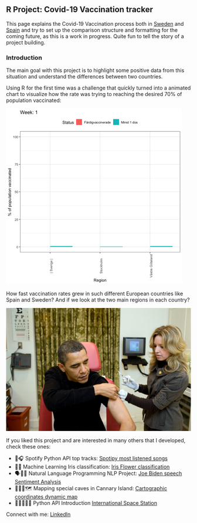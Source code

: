 ## R Project: Covid-19 Vaccination tracker

This page explains the Covid-19 Vaccination process both in [Sweden](https://github.com/pablo-ferro/Covid_Sweden_vaccination_gganimate) and [Spain](https://github.com/pablo-ferro/Covid_Spain_vaccination_gganimate) and try to set up the comparison structure and formatting for the coming future, as this is a work in progress. Quite fun to tell the story of a project building.

### Introduction

The main goal with this project is to highlight some positive data from this situation and understand the differences between two countries.

Using R for the first time was a challenge that quickly turned into a animated chart to visualize how the rate was trying to reaching the desired 70% of population vaccinated:

![Main dynamic GIF result](animated_vaccionation_dose.gif)

How fast vaccination rates grew in such different European countries like Spain and Sweden? And if we look at the two main regions in each country?

![Not the covid one, but obama getting vaccinated](A_White_House_nurse_prepares_to_administer_the_H1N1_vaccine_to_President_Barack_Obama.jpg)


If you liked this project and are interested in many others that I developed, check these ones:
- 🕺🎧 Spotify Python API top tracks: [Spotipy most listened songs](https://github.com/pablo-ferro/Spotify_API_top_tracks)
- 🌸🌼 Machine Learning Iris classification: [Iris Flower classification](https://github.com/pablo-ferro/ML_iris_flower)
- 🗣👍🏽 Natural Language Programming NLP Project: [Joe Biden speech Sentiment Analysis](https://github.com/pablo-ferro/NLP_Biden_speech)
- 🧗🏻‍♀️🗺 Mapping special caves in Cannary Island: [Cartographic coordinates dynamic map]( https://github.com/pablo-ferro/mapping_Caves_in_CanaryIslands)
- 👨🏻‍🚀👋🏼 Python API Introduction [International Space Station](https://github.com/pablo-ferro/International_Space_Station_API)


Connect with me: [LinkedIn](https://www.linkedin.com/in/pablo-ferro/)
